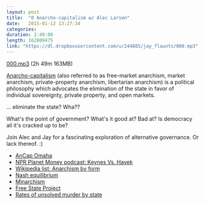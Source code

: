 ```yaml
---
layout: post
title:  "0 Anarcho-capitalism w/ Alec Larsen"
date:   2015-01-12 13:27:34
categories:
duration: 2:49:00 
length: 162809475
link: "https://dl.dropboxusercontent.com/u/244885/jay_flaunts/000.mp3"
---
```


<a href="{{site.dropbox_url}}/000.mp3" target="_blank">000.mp3</a> (2h 49m 163MB) 

[Anarcho-capitalism](http://en.wikipedia.org/wiki/Anarcho-capitalism)
(also referred to as free-market anarchism, market anarchism, private-property anarchism, libertarian anarchism) is a political philosophy which advocates the elimination of the state in favor of individual sovereignty, private property, and open markets.

... eliminate the state? Wha??

What's the point of government? What's it good at? Bad at?
Is democracy all it's cracked up to be?

Join Alec and Jay for a fascinating exploration of alternative governance. Or lack thereof. :)

* [AnCap Omaha](http://www.meetup.com/AnCap-Omaha/) 
* [NPR Planet Money podcast: Keynes Vs. Hayek](http://www.npr.org/blogs/money/2011/10/28/141802704/the-friday-podcast-keynes-vs-hayek)
* [Wikipedia list: Anarchism by form](http://en.wikipedia.org/wiki/Category:Anarchism_by_form)
* [Nash equilibrium](http://en.wikipedia.org/wiki/Nash_equilibrium)
* [Minarchism](http://en.wikipedia.org/wiki/Minarchism)
* [Free State Project](https://freestateproject.org)
* [Rates of unsolved murder by state](http://anepigone.blogspot.com/2013/01/rates-of-unsolved-murder-by-state.html)

